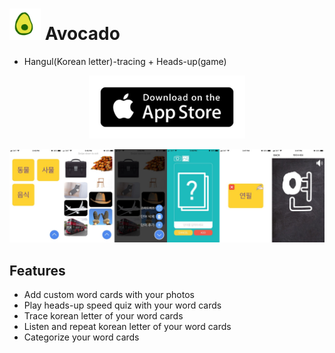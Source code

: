 # <a href="https://itunes.apple.com/us/app/avocado/id1370443662?mt=8"><img src="/Screenshots/icon.png" width="50" height="50"/></a> Avocado

- Hangul(Korean letter)-tracing + Heads-up(game)

<p align="center"><a href="https://itunes.apple.com/us/app/avocado/id1370443662?mt=8"><img src="Screenshots/app-store-badge.png" width="250" /></a></p>


![Alt text](/Screenshots/allshot.jpg)


## Features

- Add custom word cards with your photos
- Play heads-up speed quiz with your word cards
- Trace korean letter of your word cards
- Listen and repeat korean letter of your word cards
- Categorize your word cards
